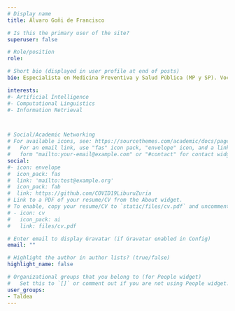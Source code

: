 ```yaml
---
# Display name
title: Álvaro Goñi de Francisco

# Is this the primary user of the site?
superuser: false

# Role/position
role: 

# Short bio (displayed in user profile at end of posts)
bio: Especialista en Medicina Preventiva y Salud Pública (MP y SP). Vocal  de  la  Comisión  Nacional  de  la  Especialidad  de  MP  y  SP  en  el  Ministerio  de  Sanidad Consumo y Bienestar. Facultativo especialista en MP y SP en la OSI Bidasoa.

interests:
#- Artificial Intelligence
#- Computational Linguistics
#- Information Retrieval



# Social/Academic Networking
# For available icons, see: https://sourcethemes.com/academic/docs/page-builder/#icons
#   For an email link, use "fas" icon pack, "envelope" icon, and a link in the
#   form "mailto:your-email@example.com" or "#contact" for contact widget.
social:
#- icon: envelope
#  icon_pack: fas
#  link: 'mailto:test@example.org'
#  icon_pack: fab
#  link: https://github.com/COVID19LiburuZuria
# Link to a PDF of your resume/CV from the About widget.
# To enable, copy your resume/CV to `static/files/cv.pdf` and uncomment the lines below.
# - icon: cv
#   icon_pack: ai
#   link: files/cv.pdf

# Enter email to display Gravatar (if Gravatar enabled in Config)
email: ""

# Highlight the author in author lists? (true/false)
highlight_name: false

# Organizational groups that you belong to (for People widget)
#   Set this to `[]` or comment out if you are not using People widget.
user_groups:
- Taldea
---
```


